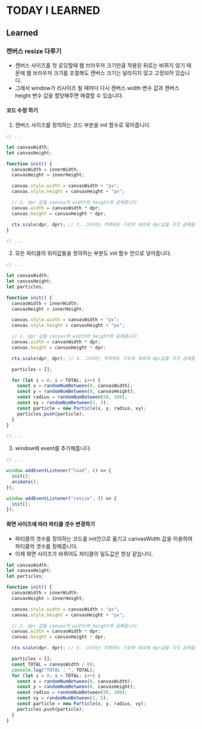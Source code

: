 # TODAY I LEARNED

## Learned

### 캔버스 resize 다루기

- 캔버스 사이즈를 첫 로딩할때 웹 브라우저 크기만큼 적용된 뒤로는 바뀌지 않기 때문에 웹 브라우저 크기를 조절해도 캔버스 크기는 달라지지 않고 고정되어 있습니다.
- 그래서 window가 리사이즈 될 때마다 다시 캔버스 width 변수 값과 캔버스 height 변수 값을 할당해주면 해결할 수 있습니다.

#### 코드 수정 하기

1. 캔버스 사이즈를 정의하는 코드 부분을 init 함수로 묶어줍니다.

```javascript
// ...

let canvasWidth;
let canvasHeight;

function init() {
  canvasWidth = innerWidth;
  canvasHeight = innerHeight;

  canvas.style.width = canvasWidth + "px";
  canvas.style.height = canvasHeight + "px";

  // 2. dpr 값을 canvas의 width와 height에 곱해줍니다.
  canvas.width = canvasWidth * dpr;
  canvas.height = canvasHeight * dpr;

  ctx.scale(dpr, dpr); // 3. 그리려는 객체에도 가로와 세로에 dpr값을 각각 곱해줍니다.
}

// ...
```

2. 모든 파티클의 위치값들을 정의하는 부분도 init 함수 안으로 넣어줍니다.

```javascript
// ...

let canvasWidth;
let canvasHeight;
let particles;

function init() {
  canvasWidth = innerWidth;
  canvasHeight = innerHeight;

  canvas.style.width = canvasWidth + "px";
  canvas.style.height = canvasHeight + "px";

  // 2. dpr 값을 canvas의 width와 height에 곱해줍니다.
  canvas.width = canvasWidth * dpr;
  canvas.height = canvasHeight * dpr;

  ctx.scale(dpr, dpr); // 3. 그리려는 객체에도 가로와 세로에 dpr값을 각각 곱해줍니다.

  particles = [];

  for (let i = 0; i < TOTAL; i++) {
    const x = randomNumBetween(0, canvasWidth);
    const y = randomNumBetween(0, canvasHeight);
    const radius = randomNumBetween(50, 100);
    const vy = randomNumBetween(1, 5);
    const particle = new Particle(x, y, radius, vy);
    particles.push(particle);
  }
}

// ...
```

3. window에 event를 추가해줍니다.

```javascript
// ...

window.addEventListener("load", () => {
  init();
  animate();
});

window.addEventListener("resize", () => {
  init();
});
```

#### 화면 사이즈에 따라 파티클 갯수 변경하기

- 파티클의 갯수를 정의하는 코드를 init안으로 옮기고 canvasWidth 값을 이용하여 파티클의 갯수를 정해줍니다.
- 이제 화면 사이즈가 바뀌어도 파티클의 밀도값은 항상 같습니다.

```javascript
let canvasWidth;
let canvasHeight;
let particles;

function init() {
  canvasWidth = innerWidth;
  canvasHeight = innerHeight;

  canvas.style.width = canvasWidth + "px";
  canvas.style.height = canvasHeight + "px";

  // 2. dpr 값을 canvas의 width와 height에 곱해줍니다.
  canvas.width = canvasWidth * dpr;
  canvas.height = canvasHeight * dpr;

  ctx.scale(dpr, dpr); // 3. 그리려는 객체에도 가로와 세로에 dpr값을 각각 곱해줍니다.

  particles = [];
  const TOTAL = canvasWidth / 60;
  console.log("TOTAL : ", TOTAL);
  for (let i = 0; i < TOTAL; i++) {
    const x = randomNumBetween(0, canvasWidth);
    const y = randomNumBetween(0, canvasHeight);
    const radius = randomNumBetween(50, 100);
    const vy = randomNumBetween(1, 5);
    const particle = new Particle(x, y, radius, vy);
    particles.push(particle);
  }
}
```

